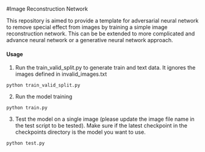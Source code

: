 #Image Reconstruction Network

This repository is aimed to provide a template for adversarial neural network to remove special effect from images by training a simple image reconstruction network. This can be be extended to more complicated and advance neural network or a generative neural network approach.

#### Usage 

1. Run the train_valid_split.py to generate train and text data. It ignores the images defined in invalid_images.txt
```
python train_valid_split.py
```
2. Run the model training
```
python train.py
```

3. Test the model on a single image (please update the image file name in the test script to be tested). Make sure if the latest checkpoint in the checkpoints directory is the model you want to use.
```
python test.py
```